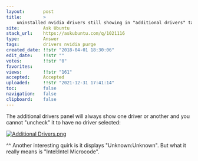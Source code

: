```yaml
---
layout:       post
title:        >
    uninstalled nvidia drivers still showing in "additional drivers" tab
site:         Ask Ubuntu
stack_url:    https://askubuntu.com/q/1021116
type:         Answer
tags:         drivers nvidia purge
created_date: !!str "2018-04-01 18:30:06"
edit_date:    !!str ""
votes:        !!str "0"
favorites:    
views:        !!str "161"
accepted:     Accepted
uploaded:     !!str "2021-12-31 17:41:14"
toc:          false
navigation:   false
clipboard:    false
---
```


The additional drivers panel will always show one driver or another and you cannot "uncheck" it to have no driver selected:

[![Additional Drivers.png][1]][1]

^^ Another interesting quirk is it displays "Unknown:Unknown". But what it really means is "Intel:Intel Microcode".

  [1]: https://i.stack.imgur.com/Z1MOm.png

